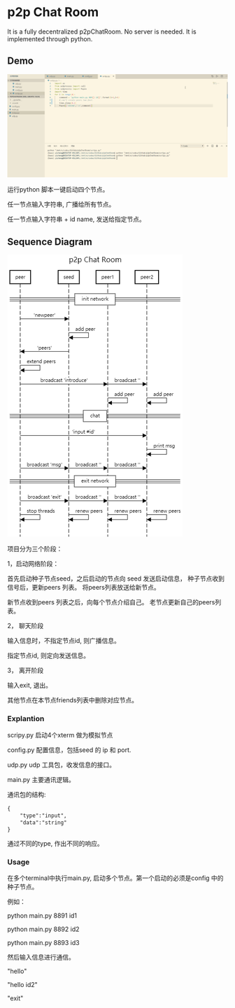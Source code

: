 # p2p Chat Room 

It is a fully decentralized p2pChatRoom. No server is needed. It is implemented through python.

## Demo
![](p2pchatroom.gif)

运行python 脚本一键启动四个节点。

任一节点输入字符串, 广播给所有节点。 

任一节点输入字符串 + id name, 发送给指定节点。 

## Sequence Diagram
![](p2pChatRoom.png)

项目分为三个阶段：

1，启动网络阶段： 

首先启动种子节点seed，之后启动的节点向 seed 发送启动信息， 种子节点收到信号后，更新peers 列表。 将peers列表放送给新节点。 

新节点收到peers 列表之后，向每个节点介绍自己。 老节点更新自己的peers列表。 

2， 聊天阶段

输入信息时，不指定节点id, 则广播信息。

指定节点id, 则定向发送信息。 

3， 离开阶段

输入exit, 退出。

其他节点在本节点friends列表中删除对应节点。 

### Explantion
scripy.py 启动4个xterm 做为模拟节点

config.py 配置信息，包括seed 的 ip 和 port. 

udp.py udp 工具包，收发信息的接口。

main.py 主要通讯逻辑。

通讯包的结构:
```
{
    "type":"input",
    "data":"string"
}
```
通过不同的type, 作出不同的响应。 

### Usage

在多个terminal中执行main.py, 启动多个节点。第一个启动的必须是config 中的种子节点。

例如：

python main.py 8891 id1

python main.py 8892 id2

python main.py 8893 id3

然后输入信息进行通信。

"hello"

"hello id2"

"exit"